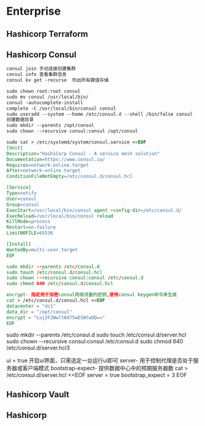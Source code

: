 # Enterprise

## Hashicorp Terraform

## Hashicorp Consul

```md
consul join 手动连接创建集群
consul info 查看集群信息
consul kv get -recurse  列出所有键值存储

sudo chown root:root consul
sudo mv consul /usr/local/bin/
consul -autocomplete-install
complete -C /usr/local/bin/consul consul
sudo useradd --system --home /etc/consul.d --shell /bin/false consul
创建数据目录
sudo mkdir --parents /opt/consul
sudo chown --recursive consul:consul /opt/consul

sudo cat > /etc/systemd/system/consul.service <<EOF
[Unit]
Description="HashiCorp Consul - A service mesh solution"
Documentation=https://www.consul.io/
Requires=network-online.target
After=network-online.target
ConditionFileNotEmpty=/etc/consul.d/consul.hcl

[Service]
Type=notify
User=consul
Group=consul
ExecStart=/usr/local/bin/consul agent -config-dir=/etc/consul.d/
ExecReload=/usr/local/bin/consul reload
KillMode=process
Restart=on-failure
LimitNOFILE=65536

[Install]
WantedBy=multi-user.target
EOF

sudo mkdir --parents /etc/consul.d
sudo touch /etc/consul.d/consul.hcl
sudo chown --recursive consul:consul /etc/consul.d
sudo chmod 640 /etc/consul.d/consul.hcl

encrypt- 指定用于加密consul网络流量的密钥,使用consul keygen命令来生成
cat > /etc/consul.d/consul.hcl <<EOF
datacenter = "dc1"
data_dir = "/opt/consul"
encrypt = "Luj2FZWwlt8475wD1WtwUQ=="
EOF
```

sudo mkdir --parents /etc/consul.d
sudo touch /etc/consul.d/server.hcl
sudo chown --recursive consul:consul /etc/consul.d
sudo chmod 640 /etc/consul.d/server.hcl3

ui = true   开启ui界面，只需选定一台运行ui即可
server- 用于控制代理是否处于服务器或客户端模式
bootstrap-expect- 提供数据中心中的预期服务器数
cat > /etc/consul.d/server.hcl <<EOF
server = true
bootstrap_expect = 3
EOF

## Hashicorp Vault

## Hashicorp
